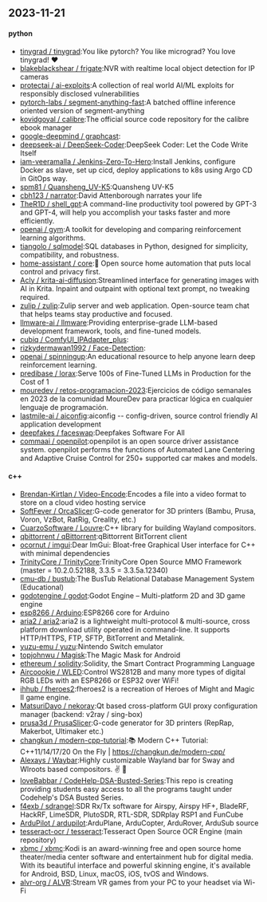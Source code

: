 ## 2023-11-21

#### python
* [tinygrad / tinygrad](https://github.com/tinygrad/tinygrad):You like pytorch? You like micrograd? You love tinygrad! ❤️
* [blakeblackshear / frigate](https://github.com/blakeblackshear/frigate):NVR with realtime local object detection for IP cameras
* [protectai / ai-exploits](https://github.com/protectai/ai-exploits):A collection of real world AI/ML exploits for responsibly disclosed vulnerabilities
* [pytorch-labs / segment-anything-fast](https://github.com/pytorch-labs/segment-anything-fast):A batched offline inference oriented version of segment-anything
* [kovidgoyal / calibre](https://github.com/kovidgoyal/calibre):The official source code repository for the calibre ebook manager
* [google-deepmind / graphcast](https://github.com/google-deepmind/graphcast):
* [deepseek-ai / DeepSeek-Coder](https://github.com/deepseek-ai/DeepSeek-Coder):DeepSeek Coder: Let the Code Write Itself
* [iam-veeramalla / Jenkins-Zero-To-Hero](https://github.com/iam-veeramalla/Jenkins-Zero-To-Hero):Install Jenkins, configure Docker as slave, set up cicd, deploy applications to k8s using Argo CD in GitOps way.
* [spm81 / Quansheng_UV-K5](https://github.com/spm81/Quansheng_UV-K5):Quansheng UV-K5
* [cbh123 / narrator](https://github.com/cbh123/narrator):David Attenborough narrates your life
* [TheR1D / shell_gpt](https://github.com/TheR1D/shell_gpt):A command-line productivity tool powered by GPT-3 and GPT-4, will help you accomplish your tasks faster and more efficiently.
* [openai / gym](https://github.com/openai/gym):A toolkit for developing and comparing reinforcement learning algorithms.
* [tiangolo / sqlmodel](https://github.com/tiangolo/sqlmodel):SQL databases in Python, designed for simplicity, compatibility, and robustness.
* [home-assistant / core](https://github.com/home-assistant/core):🏡 Open source home automation that puts local control and privacy first.
* [Acly / krita-ai-diffusion](https://github.com/Acly/krita-ai-diffusion):Streamlined interface for generating images with AI in Krita. Inpaint and outpaint with optional text prompt, no tweaking required.
* [zulip / zulip](https://github.com/zulip/zulip):Zulip server and web application. Open-source team chat that helps teams stay productive and focused.
* [llmware-ai / llmware](https://github.com/llmware-ai/llmware):Providing enterprise-grade LLM-based development framework, tools, and fine-tuned models.
* [cubiq / ComfyUI_IPAdapter_plus](https://github.com/cubiq/ComfyUI_IPAdapter_plus):
* [rizkydermawan1992 / Face-Detection](https://github.com/rizkydermawan1992/Face-Detection):
* [openai / spinningup](https://github.com/openai/spinningup):An educational resource to help anyone learn deep reinforcement learning.
* [predibase / lorax](https://github.com/predibase/lorax):Serve 100s of Fine-Tuned LLMs in Production for the Cost of 1
* [mouredev / retos-programacion-2023](https://github.com/mouredev/retos-programacion-2023):Ejercicios de código semanales en 2023 de la comunidad MoureDev para practicar lógica en cualquier lenguaje de programación.
* [lastmile-ai / aiconfig](https://github.com/lastmile-ai/aiconfig):aiconfig -- config-driven, source control friendly AI application development
* [deepfakes / faceswap](https://github.com/deepfakes/faceswap):Deepfakes Software For All
* [commaai / openpilot](https://github.com/commaai/openpilot):openpilot is an open source driver assistance system. openpilot performs the functions of Automated Lane Centering and Adaptive Cruise Control for 250+ supported car makes and models.

#### c++
* [Brendan-Kirtlan / Video-Encode](https://github.com/Brendan-Kirtlan/Video-Encode):Encodes a file into a video format to store on a cloud video hosting service
* [SoftFever / OrcaSlicer](https://github.com/SoftFever/OrcaSlicer):G-code generator for 3D printers (Bambu, Prusa, Voron, VzBot, RatRig, Creality, etc.)
* [CuarzoSoftware / Louvre](https://github.com/CuarzoSoftware/Louvre):C++ library for building Wayland compositors.
* [qbittorrent / qBittorrent](https://github.com/qbittorrent/qBittorrent):qBittorrent BitTorrent client
* [ocornut / imgui](https://github.com/ocornut/imgui):Dear ImGui: Bloat-free Graphical User interface for C++ with minimal dependencies
* [TrinityCore / TrinityCore](https://github.com/TrinityCore/TrinityCore):TrinityCore Open Source MMO Framework (master = 10.2.0.52188, 3.3.5 = 3.3.5a.12340)
* [cmu-db / bustub](https://github.com/cmu-db/bustub):The BusTub Relational Database Management System (Educational)
* [godotengine / godot](https://github.com/godotengine/godot):Godot Engine – Multi-platform 2D and 3D game engine
* [esp8266 / Arduino](https://github.com/esp8266/Arduino):ESP8266 core for Arduino
* [aria2 / aria2](https://github.com/aria2/aria2):aria2 is a lightweight multi-protocol & multi-source, cross platform download utility operated in command-line. It supports HTTP/HTTPS, FTP, SFTP, BitTorrent and Metalink.
* [yuzu-emu / yuzu](https://github.com/yuzu-emu/yuzu):Nintendo Switch emulator
* [topjohnwu / Magisk](https://github.com/topjohnwu/Magisk):The Magic Mask for Android
* [ethereum / solidity](https://github.com/ethereum/solidity):Solidity, the Smart Contract Programming Language
* [Aircoookie / WLED](https://github.com/Aircoookie/WLED):Control WS2812B and many more types of digital RGB LEDs with an ESP8266 or ESP32 over WiFi!
* [ihhub / fheroes2](https://github.com/ihhub/fheroes2):fheroes2 is a recreation of Heroes of Might and Magic II game engine.
* [MatsuriDayo / nekoray](https://github.com/MatsuriDayo/nekoray):Qt based cross-platform GUI proxy configuration manager (backend: v2ray / sing-box)
* [prusa3d / PrusaSlicer](https://github.com/prusa3d/PrusaSlicer):G-code generator for 3D printers (RepRap, Makerbot, Ultimaker etc.)
* [changkun / modern-cpp-tutorial](https://github.com/changkun/modern-cpp-tutorial):📚 Modern C++ Tutorial: C++11/14/17/20 On the Fly | https://changkun.de/modern-cpp/
* [Alexays / Waybar](https://github.com/Alexays/Waybar):Highly customizable Wayland bar for Sway and Wlroots based compositors. ✌️ 🎉
* [loveBabbar / CodeHelp-DSA-Busted-Series](https://github.com/loveBabbar/CodeHelp-DSA-Busted-Series):This repo is creating providing students easy access to all the programs taught under Codehelp's DSA Busted Series.
* [f4exb / sdrangel](https://github.com/f4exb/sdrangel):SDR Rx/Tx software for Airspy, Airspy HF+, BladeRF, HackRF, LimeSDR, PlutoSDR, RTL-SDR, SDRplay RSP1 and FunCube
* [ArduPilot / ardupilot](https://github.com/ArduPilot/ardupilot):ArduPlane, ArduCopter, ArduRover, ArduSub source
* [tesseract-ocr / tesseract](https://github.com/tesseract-ocr/tesseract):Tesseract Open Source OCR Engine (main repository)
* [xbmc / xbmc](https://github.com/xbmc/xbmc):Kodi is an award-winning free and open source home theater/media center software and entertainment hub for digital media. With its beautiful interface and powerful skinning engine, it's available for Android, BSD, Linux, macOS, iOS, tvOS and Windows.
* [alvr-org / ALVR](https://github.com/alvr-org/ALVR):Stream VR games from your PC to your headset via Wi-Fi
